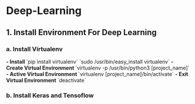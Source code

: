 # Deep-Learning
<h2>1. Install Environment For Deep Learning </h1>

<h3>a. Install Virtualenv </h3>
<b>- Install </b>
`pip install virtualenv`
`sudo /usr/bin/easy_install virtualenv`
<b>- Create Virtual Environment </b>
`virtualenv -p /usr/bin/python3 [project_name]`
<b>- Active Virtual Environment </b>
`virtualenv [project_name]/bin/activate`
<b>- Exit Virtual Environment </b>
`deactivate`
<h3>b. Install Keras and Tensoflow</h3>
